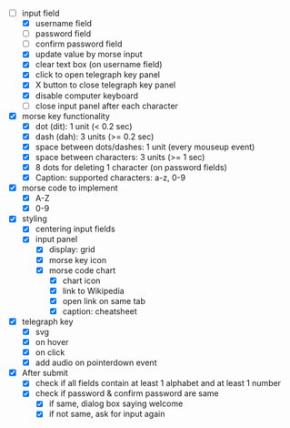 - [ ] input field
  - [x] username field
  - [ ] password field
  - [ ] confirm password field
  - [x] update value by morse input
  - [x] clear text box (on username field)
  - [x] click to open telegraph key panel
  - [x] X button to close telegraph key panel
  - [x] disable computer keyboard
  - [ ] close input panel after each character

- [x] morse key functionality
  - [x] dot (dit): 1 unit (< 0.2 sec)
  - [x] dash (dah): 3 units (>= 0.2 sec)
  - [x] space between dots/dashes: 1 unit (every mouseup event)
  - [x] space between characters: 3 units (>= 1 sec)
  - [x] 8 dots for deleting 1 character (on password fields)
  - [x] Caption: supported characters: a-z, 0-9

- [x] morse code to implement
  - [x] A-Z
  - [x] 0-9

- [x] styling
  - [x] centering input fields
  - [x] input panel
    - [x] display: grid
    - [x] morse key icon
    - [x] morse code chart
      - [x] chart icon
      - [x] link to Wikipedia
      - [x] open link on same tab
      - [x] caption: cheatsheet

- [x] telegraph key
  - [x] svg
  - [x] on hover
  - [x] on click
  - [x] add audio on pointerdown event

- [x] After submit
  - [x] check if all fields contain at least 1 alphabet and at least 1 number
  - [x] check if password & confirm password are same
    - [x] if same, dialog box saying welcome
    - [x] if not same, ask for input again